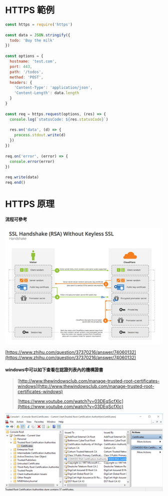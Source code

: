 # HTTPS 範例

```js
const https = require('https')

const data = JSON.stringify({
  todo: 'Buy the milk'
})

const options = {
  hostname: 'test.com',
  port: 443,
  path: '/todos',
  method: 'POST',
  headers: {
    'Content-Type': 'application/json',
    'Content-Length': data.length
  }
}

const req = https.request(options, (res) => {
  console.log(`statusCode: ${res.statusCode}`)

  res.on('data', (d) => {
    process.stdout.write(d)
  })
})

req.on('error', (error) => {
  console.error(error)
})

req.write(data)
req.end()
```

#### 

# HTTPS 原理

#### 流程可參考

![](/assets/bg2014092003.png)

[https://www.zhihu.com/question/37370216/answer/74060132](https://www.zhihu.com/question/37370216/answer/74060132)

#### windows中可以如下查看在認證列表內的機構證書

> [http://www.thewindowsclub.com/manage-trusted-root-certificates-windows](http://www.thewindowsclub.com/manage-trusted-root-certificates-windows)
>
> [https://www.youtube.com/watch?v=03DEqScfXlc](https://www.youtube.com/watch?v=03DEqScfXlc)

![](/assets/79.png)

